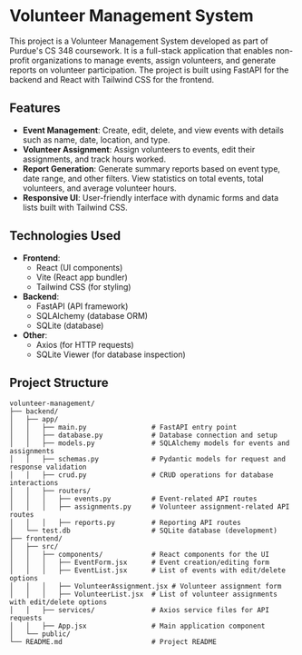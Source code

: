 # Volunteer Management System

This project is a Volunteer Management System developed as part of Purdue's CS 348 coursework. It is a full-stack application that enables non-profit organizations to manage events, assign volunteers, and generate reports on volunteer participation. The project is built using FastAPI for the backend and React with Tailwind CSS for the frontend.

## Features

- **Event Management**: Create, edit, delete, and view events with details such as name, date, location, and type.
- **Volunteer Assignment**: Assign volunteers to events, edit their assignments, and track hours worked.
- **Report Generation**: Generate summary reports based on event type, date range, and other filters. View statistics on total events, total volunteers, and average volunteer hours.
- **Responsive UI**: User-friendly interface with dynamic forms and data lists built with Tailwind CSS.

## Technologies Used

- **Frontend**: 
  - React (UI components)
  - Vite (React app bundler)
  - Tailwind CSS (for styling)
- **Backend**:
  - FastAPI (API framework)
  - SQLAlchemy (database ORM)
  - SQLite (database)
- **Other**:
  - Axios (for HTTP requests)
  - SQLite Viewer (for database inspection)

## Project Structure

```plaintext
volunteer-management/
├── backend/
│   ├── app/
│   │   ├── main.py                # FastAPI entry point
│   │   ├── database.py            # Database connection and setup
│   │   ├── models.py              # SQLAlchemy models for events and assignments
│   │   ├── schemas.py             # Pydantic models for request and response validation
│   │   ├── crud.py                # CRUD operations for database interactions
│   │   ├── routers/
│   │   │   ├── events.py          # Event-related API routes
│   │   │   ├── assignments.py     # Volunteer assignment-related API routes
│   │   │   ├── reports.py         # Reporting API routes
│   └── test.db                    # SQLite database (development)
├── frontend/
│   ├── src/
│   │   ├── components/            # React components for the UI
│   │   │   ├── EventForm.jsx      # Event creation/editing form
│   │   │   ├── EventList.jsx      # List of events with edit/delete options
│   │   │   ├── VolunteerAssignment.jsx # Volunteer assignment form
│   │   │   ├── VolunteerList.jsx  # List of volunteer assignments with edit/delete options
│   │   ├── services/              # Axios service files for API requests
│   │   ├── App.jsx                # Main application component
│   └── public/
└── README.md                      # Project README